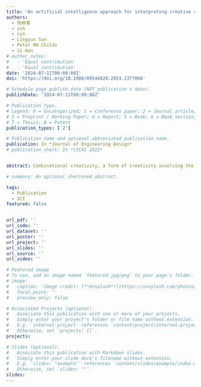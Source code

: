 ```yaml
---
title: 'An artificial intelligence approach for interpreting creative combinational designs'
authors:
  - 陈柳青
  - xsh
  - cyn
  - Lingyun Sun
  - Peter RN Childs
  - Ji Han
# author_notes:
#   - 'Equal contribution'
#   - 'Equal contribution'
date: '2024-07-11T00:00:00Z'
doi: 'https://doi.org/10.1080/09544828.2024.2377068'

# Schedule page publish date (NOT publication's date).
publishDate: '2024-07-11T00:00:00Z'

# Publication type.
# Legend: 0 = Uncategorized; 1 = Conference paper; 2 = Journal article;
# 3 = Preprint / Working Paper; 4 = Report; 5 = Book; 6 = Book section;
# 7 = Thesis; 8 = Patent
publication_types: ['2']

# Publication name and optional abbreviated publication name.
publication: In *Journal of Engineering Design*
# publication_short: In *CICAI 2022*


abstract: Combinational creativity, a form of creativity involving the blending of familiar ideas, is pivotal in design innovation. While most research focuses on how combinational creativity in design is achieved through blending elements, this study focuses on the computational interpretation, specifically identifying the ‘base’ and ‘additive’ components that constitute a creative design. To achieve this goal, the authors propose a heuristic algorithm integrating computer vision and natural language processing technologies, and implement multiple approaches based on both discriminative and generative artificial intelligence architectures. A comprehensive evaluation was conducted on a dataset created for studying combinational creativity. Among the implementations of the proposed algorithm, the most effective approach demonstrated a high accuracy in interpretation, achieving 87.5% for identifying ‘base’ and 80% for ‘additive’. We conduct a modular analysis and an ablation experiment to assess the performance of each part in our implementations. Additionally, the study includes an analysis of error cases and bottleneck issues, providing critical insights into the limitations and challenges inherent in the computational interpretation of creative designs.

# summary: An optional shortened abstract.

tags:
  - Publication
  - SCI
featured: false


url_pdf: ''
url_code: ''
url_dataset: ''
url_poster: ''
url_project: ''
url_slides: ''
url_source: ''
url_video: ''

# Featured image
# To use, add an image named `featured.jpg/png` to your page's folder.
# image:
#   caption: 'Image credit: [**Unsplash**](https://unsplash.com/photos/jdD8gXaTZsc)'
#   focal_point: ''
#   preview_only: false

# Associated Projects (optional).
#   Associate this publication with one or more of your projects.
#   Simply enter your project's folder or file name without extension.
#   E.g. `internal-project` references `content/project/internal-project/index.md`.
#   Otherwise, set `projects: []`.
projects: 

# Slides (optional).
#   Associate this publication with Markdown slides.
#   Simply enter your slide deck's filename without extension.
#   E.g. `slides: "example"` references `content/slides/example/index.md`.
#   Otherwise, set `slides: ""`.
slides:
---
```

<!-- 
{{% callout note %}}
Click the _Cite_ button above to demo the feature to enable visitors to import publication metadata into their reference management software.
{{% /callout %}}

Supplementary notes can be added here, including [code and math](https://wowchemy.com/docs/content/writing-markdown-latex/). -->